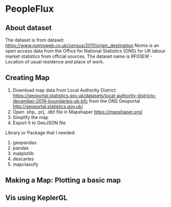 # PeopleFlux

## About dataset

The dataset is from dataset: https://www.nomisweb.co.uk/census/2011/origin_destination Nomis is an open access data from the Office for National Statistics (ONS) for UK labour market statistics from official sources.
The dataset name is RF03EW - Location of usual residence and place of work. 

## Creating Map

1. Download map data from Local Authority District https://geoportal.statistics.gov.uk/datasets/local-authority-districts-december-2019-boundaries-uk-bfc 
from the ONS Geoportal http://geoportal.statistics.gov.uk/
2. Open .shp, .prj, .dbf file in Mapshaper https://mapshaper.org/
3. Simplify the map
4. Export it to GeoJSON file

Library or Package that I needed:
 1. geopandas  
 2. pandas
 3. matplotlib
 4. descartes
 5. mapclassify

## Making a Map: Plotting a basic map

## Vis using KeplerGL

<!--stackedit_data:
eyJoaXN0b3J5IjpbMTkwMjUzMzQyNywtMjA2MDc5MzM2MiwtMT
EwMTkzMDYzLDEwMjU3MjMwNjcsLTIxMTIzNTM0NjgsMTI1Nzk1
MDI3MiwzMTEwOTk0NTIsMTQ1MjA4MDgzMywxNDUzNDk1NjAsLT
E2ODE1ODQ2MDksLTE0OTU5OTAwNjUsLTk1MTQ1NDMzMF19
-->